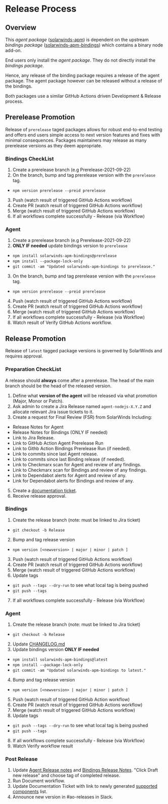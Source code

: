 # Release Process

## Overview

This *agent package* ([solarwinds-apm](https://www.npmjs.com/package/solarwinds-apm)) is dependent on the upstream *bindings package* ([solarwinds-apm-bindings](https://www.npmjs.com/package/solarwinds-apm-bindings)) which contains a binary node add-on. 

End users only install the *agent package*. They do not directly install the *bindings package*. 

Hence, any release of the binding package requires a release of the agent package. The agent package however can be released without a release of the bindings.

Both packages use a similar GitHub Actions driven Development & Release process.

## Prerelease Promotion 

Release of `prerelease` taged packages allows for robust end-to-end testing and offers end users simple access to next version features and fixes with minimal consequences. Packages maintainers may release as many prerelease versions as they deem appropriate.

### Bindings CheckList
1. Create a prerelease branch (e.g Prerelease-2021-09-22)
2. On the branch, bump and tag prerelease version with the `prerelease` tag.
  - ```npm version prerelease --preid prerelease```
3. Push (watch result of triggered GitHub Actions workflow)
4. Create PR (watch result of triggered GitHub Actions workflow)
5. Merge (watch result of triggered GitHub Actions workflow)
6. If all workflows complete successfully - Release (via Workflow)

### Agent
1. Create a prerelease branch (e.g Prerelease-2021-09-22)
2. **ONLY IF needed** update bindings version to `prerelease`
  - ```npm install solarwinds-apm-bindings@prerelease```
  - ```npm install --package-lock-only```
  - ```git commit -am "Updated solarwinds-apm-bindings to prerelease."```
3. On the branch, bump and tag prerelease version with the `prerelease` tag.
  - ```npm version prerelease --preid prerelease```
4. Push (watch result of triggered GitHub Actions workflow)
5. Create PR (watch result of triggered GitHub Actions workflow)
6. Merge (watch result of triggered GitHub Actions workflow)
7. If all workflows complete successfully - Release (via Workflow)
8. Watch result of Verify GitHub Actions workflow.

## Release Promotion

Release of `latest` tagged package versions is governed by SolarWinds and requires approval.

### Preparation CheckList

A release should **always** come after a prerelease. The head of the main branch should be the head of the released version.

1. Define what **version of the agent** will be released via what promotion (Major, Monor or Patch).
2. Ask admin to create a Jira Release named `agent-nodejs-X.Y.Z` and allocate relevant Jira issue tickets to it.
4. Create a request for Final Review (FSR) from SolarWinds Including:
  - Release Notes for Agent
  - Release Notes for Bindings (ONLY IF needed)
  - Link to Jira Release.
  - Link to GitHub Action Agent Prerelease Run
  - Link to Githb Action Bindings Prerelease Run (if needed).
  - Link to commits since last Agent release.
  - Link to commits since last Binding release (if needed).
  - Link to Checkmarx scan for Agent and review of any findings.
  - Link to Checkmarx scan for Bindings and review of any findings.
  - Link to Dependabot alerts for Agent and review of any.
  - Link for Dependabot alerts for Bindings and review of any.
5. Create a [documentation ticket](https://swicloud.atlassian.net/wiki/spaces/CSS/pages/386760723/Documentation+Change+Process#Option-B%3A-Create-a-JIRA).
6. Receive release approval. 

### Bindings

1. Create the release branch (note: must be linked to Jira ticket)
  - ```git checkout -b Release```
2. Bump  and tag release version
  - ```npm version [<newversion> | major | minor | patch ]```
3. Push (watch result of triggered GitHub Actions workflow)
4. Create PR (watch result of triggered GitHub Actions workflow)
5. Merge (watch result of triggered GitHub Actions workflow)
6. Update tags
  - ```git push --tags --dry-run``` to see what local tag is being pushed
  - ```git push --tags```
7. If all workflows complete successfully - Release (via Workflow)

### Agent
1. Create the release branch (note: must be linked to Jira ticket)
  - ```git checkout -b Release```
2. Update [CHANGELOG.md](https://github.com/solarwindscloud/solarwinds-apm-node/blob/main/CHANGELOG.md)
3. Update bindings version **ONLY IF needed**
  - ```npm install solarwinds-apm-bindings@latest```
  - ```npm install --package-lock-only```
  - ```git commit -am "Updated solarwinds-apm-bindings to latest."```
4. Bump and tag release version
  - ```npm version [<newversion> | major | minor | patch ]```
5. Push (watch result of triggered GitHub Action workflow)
6. Create PR (watch result of triggered GitHub Actions workflow)
7. Merge (watch result of triggered GitHub Actions workflow)
8. Update tags
  - ```git push --tags --dry-run``` to see what local tag is being pushed
  - ```git push --tags```
8. If all workflows complete successfully - Release (via Workflow)
9. Watch Verify workflow result

### Post Release
1. Update [Agent Release notes](https://github.com/solarwindscloud/solarwinds-apm-node/releases) and [Bindings Release Notes](https://github.com/solarwindscloud/solarwinds-bindings-node/releases). "Click Draft new release" and choose tag of completed release.
2. Run Document workflow.
3. Update Documentation Ticket with link to newly generated [supported components](https://github.com/solarwindscloud/solarwinds-apm-node/blob/main/docs/supported-components.human) list.
4. Announce new version in #ao-releases in Slack.
